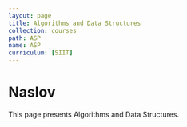 ```yaml
---
layout: page
title: Algorithms and Data Structures
collection: courses
path: ASP
name: ASP
curriculum: [SIIT]
---
```



Naslov
======

This page presents Algorithms and Data Structures.
